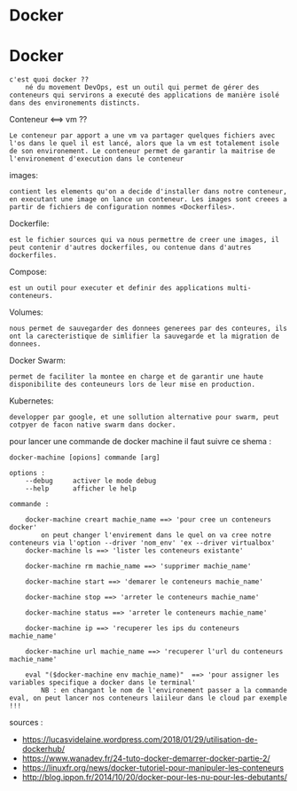 # Docker

<h1>Docker</h1>

	c'est quoi docker ??
		né du movement DevOps, est un outil qui permet de gérer des conteneurs qui servirons a executé des applications de manière isolé dans des environements distincts.
Conteneur <==> vm ??

    Le conteneur par apport a une vm va partager quelques fichiers avec l'os dans le quel il est lancé, alors que la vm est totalement isole de son environement. Le conteneur permet de garantir la maitrise de l'environement d'execution dans le conteneur

images:

    contient les elements qu'on a decide d'installer dans notre conteneur, en executant une image on lance un conteneur. Les images sont creees a partir de fichiers de configuration nommes <Dockerfiles>.

Dockerfile:

    est le fichier sources qui va nous permettre de creer une images, il peut contenir d'autres dockerfiles, ou contenue dans d'autres dockerfiles.

Compose:

    est un outil pour executer et definir des applications multi-conteneurs.

Volumes:

    nous permet de sauvegarder des donnees generees par des conteures, ils ont la carecteristique de simlifier la sauvegarde et la migration de donnees.

Docker Swarm:

    permet de faciliter la montee en charge et de garantir une haute disponibilite des conteuneurs lors de leur mise en production.

Kubernetes:

    developper par google, et une sollution alternative pour swarm, peut cotpyer de facon native swarm dans docker.


pour lancer une commande de docker machine il faut suivre ce shema :

    docker-machine [opions] commande [arg]

    options :
        --debug     activer le mode debug
        --help      afficher le help

    commande :
    
        docker-machine creart machie_name ==> 'pour cree un conteneurs docker'
            on peut changer l'envirement dans le quel on va cree notre conteneurs via l'option --driver 'nom_env' 'ex --driver virtualbox'
        docker-machine ls ==> 'lister les conteneurs existante'

        docker-machine rm machie_name ==> 'supprimer machie_name'

        docker-machine start ==> 'demarer le conteneurs machie_name'

        docker-machine stop ==> 'arreter le conteneurs machie_name'

        docker-machine status ==> 'arreter le conteneurs machie_name'

        docker-machine ip ==> 'recuperer les ips du conteneurs machie_name'

        docker-machine url machie_name ==> 'recuperer l'url du conteneurs machie_name'

        eval "($docker-machine env machie_name)"  ==> 'pour assigner les variables specifique a docker dans le terminal'
            NB : en changant le nom de l'environement passer a la commande eval, on peut lancer nos conteneurs laiileur dans le cloud par exemple !!!





sources :
 - https://lucasvidelaine.wordpress.com/2018/01/29/utilisation-de-dockerhub/
 - https://www.wanadev.fr/24-tuto-docker-demarrer-docker-partie-2/
 - https://linuxfr.org/news/docker-tutoriel-pour-manipuler-les-conteneurs
 - http://blog.ippon.fr/2014/10/20/docker-pour-les-nu-pour-les-debutants/
 
